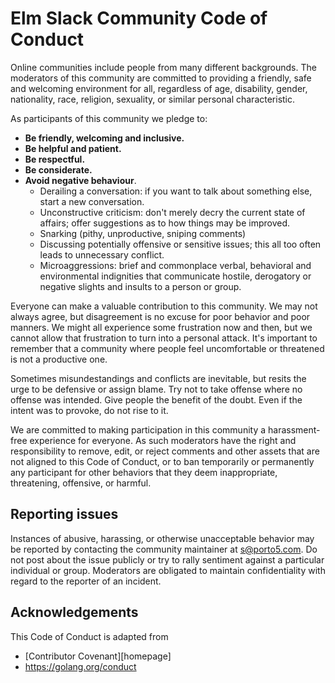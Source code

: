 # Elm Slack Community Code of Conduct

Online communities include people from many different backgrounds. The moderators of this community are committed to providing a friendly, safe and welcoming environment for all, regardless of age, disability, gender, nationality, race, religion, sexuality, or similar personal characteristic.

As participants of this community we pledge to:

- __Be friendly, welcoming and inclusive.__ 
- __Be helpful and patient.__ 
- __Be respectful.__ 
- __Be considerate.__
- __Avoid negative behaviour__.
	- Derailing a conversation: if you want to talk about something else, start a new conversation.
	- Unconstructive criticism: don't merely decry the current state of affairs; offer suggestions as to how things may be improved.
	- Snarking (pithy, unproductive, sniping comments)
	- Discussing potentially offensive or sensitive issues; this all too often leads to unnecessary conflict.
	- Microaggressions: brief and commonplace verbal, behavioral and environmental indignities that communicate hostile, derogatory or negative slights and insults to a person or group.

Everyone can make a valuable contribution to this community. We may not always agree, but disagreement is no excuse for poor behavior and poor manners. We might all experience some frustration now and then, but we cannot allow that frustration to turn into a personal attack. It's important to remember that a community where people feel uncomfortable or threatened is not a productive one.

Sometimes misundestandings and conflicts are inevitable, but resits the urge to be defensive or assign blame. Try not to take offense where no offense was intended. Give people the benefit of the doubt. Even if the intent was to provoke, do not rise to it.

We are committed to making participation in this community a harassment-free experience for everyone. As such moderators have the right and responsibility to remove, edit, or reject comments and other assets that are not aligned to this Code of Conduct, 
or to ban temporarily or permanently any participant for other behaviors that they deem inappropriate, threatening, offensive, or harmful.

## Reporting issues

Instances of abusive, harassing, or otherwise unacceptable behavior may be reported by contacting the community maintainer at s@porto5.com. Do not post about the issue publicly or try to rally sentiment against a particular individual or group. Moderators are obligated to maintain confidentiality with regard to the reporter of an incident.

## Acknowledgements

This Code of Conduct is adapted from 
- [Contributor Covenant][homepage]
- https://golang.org/conduct
